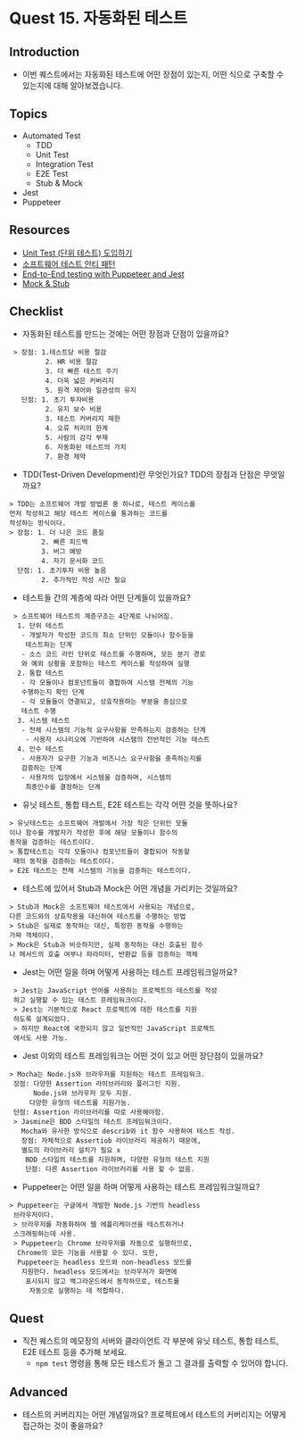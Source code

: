 # Quest 15. 자동화된 테스트

## Introduction

- 이번 퀘스트에서는 자동화된 테스트에 어떤 장점이 있는지, 어떤 식으로 구축할 수 있는지에 대해 알아보겠습니다.

## Topics

- Automated Test
  - TDD
  - Unit Test
  - Integration Test
  - E2E Test
  - Stub & Mock
- Jest
- Puppeteer

## Resources

- [Unit Test (단위 테스트) 도입하기](https://www.popit.kr/unit-test-%EB%8B%A8%EC%9C%84-%ED%85%8C%EC%8A%A4%ED%8A%B8-%EB%8F%84%EC%9E%85%ED%95%98%EA%B8%B0-1%ED%8E%B8/)
- [소프트웨어 테스트 안티 패턴](https://velog.io/@leejh3224/%EC%86%8C%ED%94%84%ED%8A%B8%EC%9B%A8%EC%96%B4-%ED%85%8C%EC%8A%A4%ED%8A%B8-%EC%95%88%ED%8B%B0-%ED%8C%A8%ED%84%B4)
- [End-to-End testing with Puppeteer and Jest](https://medium.com/touch4it/end-to-end-testing-with-puppeteer-and-jest-ec8198145321)
- [Mock & Stub](https://stackoverflow.com/questions/3459287/whats-the-difference-between-a-mock-stub)

## Checklist

- 자동화된 테스트를 만드는 것에는 어떤 장점과 단점이 있을까요?

```
 > 장점: 1.테스트당 비용 절감
         2. HR 비용 절감
         3. 더 빠른 테스트 주기
         4. 더욱 넓은 커버리지
         5. 원격 제어와 일관성의 유지
   단점: 1. 초기 투자비용
         2. 유지 보수 비용
         3. 테스트 커버리지 제한
         4. 오류 처리의 한계
         5. 사람의 감각 부재
         6. 자동화된 테스트의 가치
         7. 환경 제약

```

- TDD(Test-Driven Development)란 무엇인가요? TDD의 장점과 단점은 무엇일까요?

```
> TDD는 소프트웨어 개발 방법론 중 하나로, 테스트 케이스를
먼저 작성하고 해당 테스트 케이스를 통과하는 코드를
작성하는 방식이다.
> 장점: 1. 더 나은 코드 품질
        2. 빠른 피드백
        3. 버그 예방
        4. 자기 문서화 코드
  단점: 1. 초기투자 비용 높음
        2. 추가적인 작성 시간 필요
```

- 테스트들 간의 계층에 따라 어떤 단계들이 있을까요?

```
 > 소프트웨어 테스트의 계층구조는 4단계로 나뉘어짐.
  1. 단위 테스트
   - 개발자가 작성한 코드의 최소 단위인 모듈이나 함수등을
    테스트하는 단계
   - 소스 코드 라인 단위로 테스트를 수행하며, 모든 분기 경로
   와 예외 상황을 포함하는 테스트 케이스를 작성하여 실행
  2. 통합 테스트
   - 각 모듈이나 컴포넌트들이 결합하여 시스템 전체의 기능
   수행하는지 확인 단계
   - 각 모듈들이 연결되고, 상효작용하는 부분을 중심으로
   테스트 수행
  3. 시스템 테스트
   - 전체 시스템의 기능적 요구사항을 만족하는지 검증하는 단계
    - 사용자 시나리오에 기반하여 시스템의 전반적인 기능 테스트
  4. 인수 테스트
   - 사용자가 요구한 기능과 비즈니스 요구사항을 충족하는지를
   검증하는 단계
   - 사용자의 입장에서 시스템을 검증하며, 시스템의
    최종인수를 결정하는 단계
```

- 유닛 테스트, 통합 테스트, E2E 테스트는 각각 어떤 것을 뜻하나요?

```
> 유닛테스트는 소프트웨어 개발에서 가장 작은 단위인 모듈
이나 함수를 개발자가 작성한 후에 해당 모듈이나 함수의
동작을 검증하는 테스트이다.
> 통합테스트는 각각 모듈이나 컴포넌트들이 결합되어 작동할
 때의 동작을 검증하는 테스트이다.
> E2E 테스트는 전체 시스템의 기능을 검증하는 테스트이다.

```

- 테스트에 있어서 Stub과 Mock은 어떤 개념을 가리키는 것일까요?

```
> Stub과 Mock은 소프트웨어 테스트에서 사용되는 개념으로,
다른 코드와의 상효작용을 대신하여 테스트를 수행하는 방법
> Stub은 실제로 동작하는 대신, 특정한 동작을 수행하는
가짜 객체이다.
> Mock은 Stub과 비슷하지만, 실제 동작하는 대신 호출된 함수
나 메서드의 호출 여부나 파라미터, 반환값 등을 검증하는 객체
```

- Jest는 어떤 일을 하며 어떻게 사용하는 테스트 프레임워크일까요?

```
 > Jest는 JavaScript 언어를 사용하는 프로젝트의 테스트를 작성
 하고 실행할 수 있는 테스트 프레임워크이다.
 > Jest는 기본적으로 React 프로젝트에 대한 테스트를 지원
 하도록 설계되었다.
 > 하지만 React에 국한되지 않고 일반적인 JavaScript 프로젝트
 에서도 사용 가능.
```

- Jest 이외의 테스트 프레임워크는 어떤 것이 있고 어떤 장단점이 있을까요?

```
> Mocha는 Node.js와 브라우저를 지원하는 테스트 프레임워크.
 장점: 다양한 Assertion 라이브러리와 플러그인 지원.
      Node.js와 브라우저 모두 지원.
     다양한 유형의 테스트를 지원가능.
 단점: Assertion 라이브러리를 따로 사용해야함.
 > Jasmine은 BDD 스타일의 테스트 프레임워크이다.
   Mocha와 유사한 방식으로 describ와 it 함수 사용하여 테스트 작성.
   장점: 자체적으로 Assertiob 라이브러리 제공하기 때문에,
   별도의 라이브러리 설치가 필요 x
    BDD 스타일의 테스트를 지원하며, 다양한 유형의 테스트 지원
    단점: 다른 Assertion 라이브러리를 사용 할 수 없음.
```

- Puppeteer는 어떤 일을 하며 어떻게 사용하는 테스트 프레임워크일까요?

```
> Puppeteer는 구글에서 개발한 Node.js 기반의 headless
 브라우저이다.
 > 브라우저를 자동화하여 웹 에플리케이션을 테스트하거나
 스크래핑하는데 사용.
 > Puppeteer는 Chrome 브라우저를 자동으로 실행하므로,
  Chrome의 모든 기능을 사용할 수 있다. 또한,
  Puppeteer는 headless 모드와 non-headless 모드를
   지원한다. headless 모드에서는 브라우저가 화면에
    표시되지 않고 백그라운드에서 동작하므로, 테스트를
     자동으로 실행하는 데 적합하다.
```

## Quest

- 직전 퀘스트의 메모장의 서버와 클라이언트 각 부분에 유닛 테스트, 통합 테스트, E2E 테스트 등을 추가해 보세요.
  - `npm test` 명령을 통해 모든 테스트가 돌고 그 결과를 출력할 수 있어야 합니다.

## Advanced

- 테스트의 커버리지는 어떤 개념일까요? 프로젝트에서 테스트의 커버리지는 어떻게 접근하는 것이 좋을까요?
